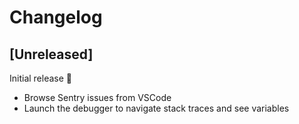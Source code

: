 # Changelog

## [Unreleased]

Initial release 🎉

- Browse Sentry issues from VSCode
- Launch the debugger to navigate stack traces and see variables
